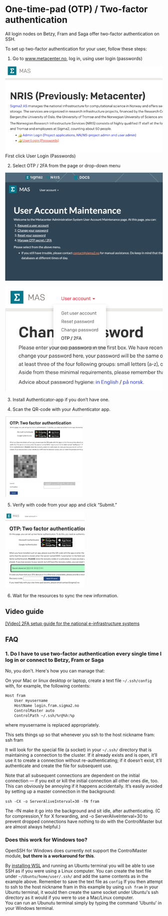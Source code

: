# One-time-pad (OTP) / Two-factor authentication #

All login nodes on Betzy, Fram and Saga offer two-factor authentication on SSH.

To set up two-factor authentication for your user, follow these steps:

1.	Go to www.metacenter.no, log in, using user login (passwords)

![www.metacenter.no frontpage screenshot](screenshots/frontpage.png)
First click User Login (Passwords)

2.	Select OTP / 2FA from the page or drop-down menu

![www.metacenter.no frontpage screenshot](screenshots/menu_page.png)

![www.metacenter.no frontpage screenshot](screenshots/menu_list.png)

3.	Install Authenticator-app if you don’t have one.

4.	Scan the QR-code with your Authenticator app.

![www.metacenter.no frontpage screenshot](screenshots/otp_startpage.png) 
 

5.	Verify with code from your app and click “Submit.”

![www.metacenter.no frontpage screenshot](screenshots/otp_setup_finished.png)

6.  Wait for the resources to sync the new information. 

## Video guide ## 

[[Video] 2FA setup guide for the national e-infrastructure systems](https://www.youtube.com/watch?v=az3HLlwlyDA)    

## FAQ ##

### 1. Do I have to use two-factor authentication every single time I log in or connect to Betzy, Fram or Saga ###

No, you don't. Here's how you can manage that:

On your Mac or linux desktop or laptop, create a text file `~/.ssh/config` with, for example, the following contents:

```
Host fram
    User myusername
    HostName login.fram.sigma2.no
    ControlMaster auto
    ControlPath ~/.ssh/%r@%h:%p
```

where myusername is replaced appropriately.

This sets things up so that whenever you ssh to the host nickname fram: ssh fram

It will look for the special file (a socket) in your `~/.ssh/` directory that is maintaining a connection to the cluster. If it already exists and is open, it’ll use it to create a connection without re-authenticating; if it doesn’t exist, it’ll authenticate and create the file for subsequent use.

Note that all subsequent connections are dependent on the initial connection — if you exit or kill the initial connection all other ones die, too. This can obviously be annoying if it happens accidentally. It’s easily avoided by setting up a master connection in the background:

```ssh -CX -o ServerAliveInterval=30 -fN fram```

The -fN make it go into the background and sit idle, after authenticating. (C for compression,Y for X forwarding, and -o ServerAliveInterval=30 to prevent dropped connections have nothing to do with the ControlMaster but are almost always helpful.)

### Does this work for Windows too? ###
OpenSSH for Windows does currently not support the ControlMaster module, **but there is a workaround for this**.

By [installing WSL](https://learn.microsoft.com/en-us/windows/wsl/install) and running an Ubuntu terminal you will be able to use SSH as if you were using a Linux computer. You can create the text file under `~/Ubuntu/home/user/.ssh/` and add the same contents as in the example above. Remember to save the text file as `config`
If you then attempt to ssh to the host nickname fram in this example by using `ssh fram` in your Ubuntu terminal, it would then create the same socket under Ubuntu's ssh directory as it would if you were to use a Mac/Linux computer.    
You can run an Ubunutu terminal simply by typing the command 'Ubuntu' in your Windows terminal.    